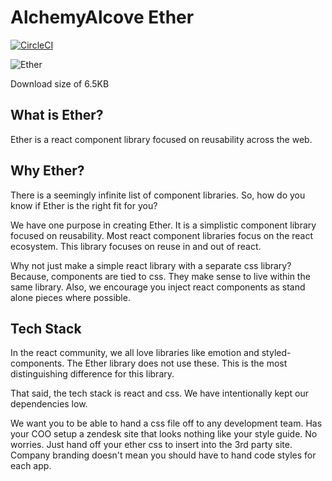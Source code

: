 # AlchemyAlcove Ether

[![CircleCI](https://circleci.com/gh/AlchemyAlcove/ether.svg?style=svg&circle-token=2165a50699f6816bb9aeccf9afd2ca6fce95fd4a)](https://circleci.com/gh/AlchemyAlcove/ether)

![Ether](https://media.giphy.com/media/VFOTqoaF6SvPq/giphy.gif)

Download size of 6.5KB

## What is Ether?

Ether is a react component library focused on reusability across the web.

## Why Ether?

There is a seemingly infinite list of component libraries. So, how do you know if Ether is the right fit for you?

We have one purpose in creating Ether. It is a simplistic component library focused on reusability. Most react component libraries focus on the react ecosystem. This library focuses on reuse in and out of react.

Why not just make a simple react library with a separate css library? Because, components are tied to css. They make sense to live within the same library. Also, we encourage you inject react components as stand alone pieces where possible.

## Tech Stack

In the react community, we all love libraries like emotion and styled-components. The Ether library does not use these. This is the most distinguishing difference for this library.

That said, the tech stack is react and css. We have intentionally kept our dependencies low.

We want you to be able to hand a css file off to any development team. Has your COO setup a zendesk site that looks nothing like your style guide. No worries. Just hand off your ether css to insert into the 3rd party site. Company branding doesn't mean you should have to hand code styles for each app.
